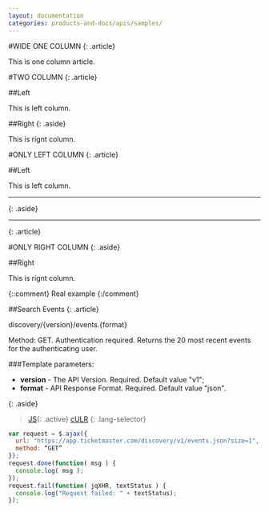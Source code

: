 ```yaml
---
layout: documentation
categories: products-and-docs/apis/samples/
---
```

#WIDE ONE COLUMN
{: .article}

This is one column article.

#TWO COLUMN
{: .article}

##Left

This is left column.

##Right
{: .aside}

This is rignt column.

#ONLY LEFT COLUMN
{: .article}

##Left

This is left column.

---
{: .aside}

---
{: .article}

#ONLY RIGHT COLUMN
{: .aside}

##Right

This is rignt column.

{::comment}
Real example
{:/comment}

##Search Events
{: .article}

discovery/{version}/events.{format}

Method: GET. 
Authentication required.
Returns the 20 most recent events for the authenticating user.

###Template parameters:

- __version__ - The API Version. Required. Default value "v1";
- __format__ - API Response Format. Required. Default value "json".

{: .aside}
>[JS](#js){: .active}
>[cULR](#cULR)
{: .lang-selector}

~~~js
var request = $.ajax({
  url: "https://app.ticketmaster.com/discovery/v1/events.json?size=1",
  method: “GET”
});
request.done(function( msg ) {
  console.log( msg );
});
request.fail(function( jqXHR, textStatus ) {
  console.log("Request failed: " + textStatus);
});
~~~